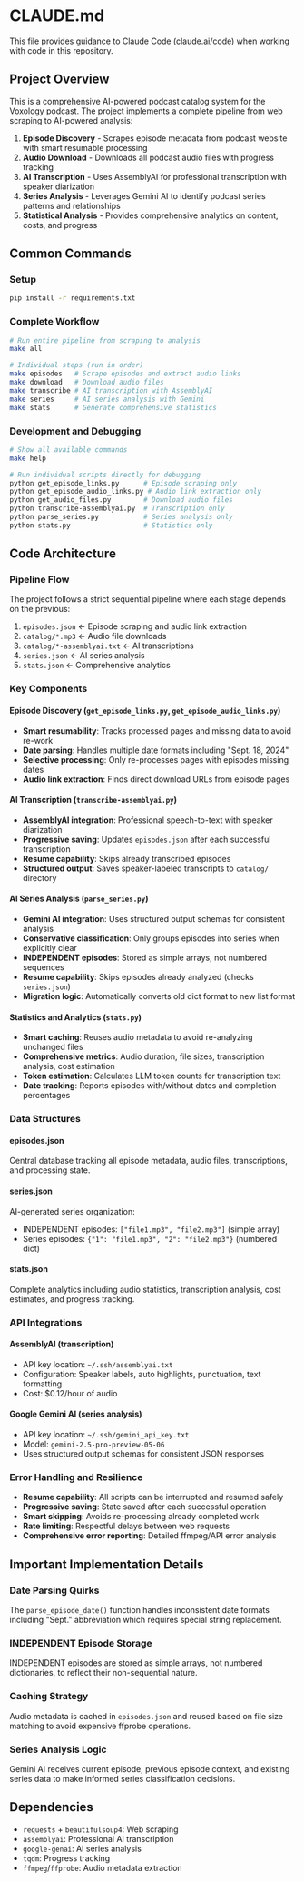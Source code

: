 # CLAUDE.md

This file provides guidance to Claude Code (claude.ai/code) when working with code in this repository.

## Project Overview

This is a comprehensive AI-powered podcast catalog system for the Voxology podcast. The project implements a complete pipeline from web scraping to AI-powered analysis:

1. **Episode Discovery** - Scrapes episode metadata from podcast website with smart resumable processing
2. **Audio Download** - Downloads all podcast audio files with progress tracking
3. **AI Transcription** - Uses AssemblyAI for professional transcription with speaker diarization
4. **Series Analysis** - Leverages Gemini AI to identify podcast series patterns and relationships
5. **Statistical Analysis** - Provides comprehensive analytics on content, costs, and progress

## Common Commands

### Setup
```bash
pip install -r requirements.txt
```

### Complete Workflow
```bash
# Run entire pipeline from scraping to analysis
make all

# Individual steps (run in order)
make episodes   # Scrape episodes and extract audio links
make download   # Download audio files
make transcribe # AI transcription with AssemblyAI
make series     # AI series analysis with Gemini
make stats      # Generate comprehensive statistics
```

### Development and Debugging
```bash
# Show all available commands
make help

# Run individual scripts directly for debugging
python get_episode_links.py      # Episode scraping only
python get_episode_audio_links.py # Audio link extraction only  
python get_audio_files.py        # Download audio files
python transcribe-assemblyai.py  # Transcription only
python parse_series.py           # Series analysis only
python stats.py                  # Statistics only
```

## Code Architecture

### Pipeline Flow
The project follows a strict sequential pipeline where each stage depends on the previous:
1. `episodes.json` ← Episode scraping and audio link extraction
2. `catalog/*.mp3` ← Audio file downloads
3. `catalog/*-assemblyai.txt` ← AI transcriptions
4. `series.json` ← AI series analysis
5. `stats.json` ← Comprehensive analytics

### Key Components

#### Episode Discovery (`get_episode_links.py`, `get_episode_audio_links.py`)
- **Smart resumability**: Tracks processed pages and missing data to avoid re-work
- **Date parsing**: Handles multiple date formats including "Sept. 18, 2024"
- **Selective processing**: Only re-processes pages with episodes missing dates
- **Audio link extraction**: Finds direct download URLs from episode pages

#### AI Transcription (`transcribe-assemblyai.py`)
- **AssemblyAI integration**: Professional speech-to-text with speaker diarization
- **Progressive saving**: Updates `episodes.json` after each successful transcription
- **Resume capability**: Skips already transcribed episodes
- **Structured output**: Saves speaker-labeled transcripts to `catalog/` directory

#### AI Series Analysis (`parse_series.py`)
- **Gemini AI integration**: Uses structured output schemas for consistent analysis
- **Conservative classification**: Only groups episodes into series when explicitly clear
- **INDEPENDENT episodes**: Stored as simple arrays, not numbered sequences
- **Resume capability**: Skips episodes already analyzed (checks `series.json`)
- **Migration logic**: Automatically converts old dict format to new list format

#### Statistics and Analytics (`stats.py`)
- **Smart caching**: Reuses audio metadata to avoid re-analyzing unchanged files
- **Comprehensive metrics**: Audio duration, file sizes, transcription analysis, cost estimation
- **Token estimation**: Calculates LLM token counts for transcription text
- **Date tracking**: Reports episodes with/without dates and completion percentages

### Data Structures

#### episodes.json
Central database tracking all episode metadata, audio files, transcriptions, and processing state.

#### series.json
AI-generated series organization:
- INDEPENDENT episodes: `["file1.mp3", "file2.mp3"]` (simple array)
- Series episodes: `{"1": "file1.mp3", "2": "file2.mp3"}` (numbered dict)

#### stats.json
Complete analytics including audio statistics, transcription analysis, cost estimates, and progress tracking.

### API Integrations

#### AssemblyAI (transcription)
- API key location: `~/.ssh/assemblyai.txt`
- Configuration: Speaker labels, auto highlights, punctuation, text formatting
- Cost: $0.12/hour of audio

#### Google Gemini AI (series analysis)
- API key location: `~/.ssh/gemini_api_key.txt`
- Model: `gemini-2.5-pro-preview-05-06`
- Uses structured output schemas for consistent JSON responses

### Error Handling and Resilience

- **Resume capability**: All scripts can be interrupted and resumed safely
- **Progressive saving**: State saved after each successful operation
- **Smart skipping**: Avoids re-processing already completed work
- **Rate limiting**: Respectful delays between web requests
- **Comprehensive error reporting**: Detailed ffmpeg/API error analysis

## Important Implementation Details

### Date Parsing Quirks
The `parse_episode_date()` function handles inconsistent date formats including "Sept." abbreviation which requires special string replacement.

### INDEPENDENT Episode Storage
INDEPENDENT episodes are stored as simple arrays, not numbered dictionaries, to reflect their non-sequential nature.

### Caching Strategy
Audio metadata is cached in `episodes.json` and reused based on file size matching to avoid expensive ffprobe operations.

### Series Analysis Logic
Gemini AI receives current episode, previous episode context, and existing series data to make informed series classification decisions.

## Dependencies
- `requests` + `beautifulsoup4`: Web scraping
- `assemblyai`: Professional AI transcription
- `google-genai`: AI series analysis
- `tqdm`: Progress tracking
- `ffmpeg`/`ffprobe`: Audio metadata extraction